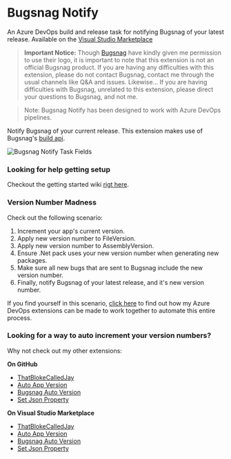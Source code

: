 # Bugsnag Notify
An Azure DevOps build and release task for notifying Bugsnag of your latest release. Available on the [Visual Studio Marketplace](https://marketplace.visualstudio.com/publishers/ThatBlokeCalledJay)

> **Important Notice:** Though [Bugsnag](https://www.bugsnag.com/) have kindly given me permission to use their logo, it is important to note that this extension is not an official Bugsnag product. If you are having any difficulties with this extension, please do not contact Bugsnag, contact me through the usual channels like Q&A and issues. Likewise... If you are having difficulties with Bugsnag, unrelated to this extension, please direct your questions to Bugsnag, and not me.

> Note: Bugsnag Notify has been designed to work with Azure DevOps pipelines.

Notify Bugsnag of your current release. This extension makes use of Bugsnag's [build api](https://bugsnagbuildapi.docs.apiary.io/).

![Bugsnag Notify Task Fields](https://thatblokecalledjay.blob.core.windows.net/public-images/bn/taskfields.png)

### Looking for help getting setup
Checkout the getting started wiki [rigt here](https://github.com/ThatBlokeCalledJay/bugsnag-notify/wiki/Getting-Started).

### Version Number Madness

Check out the following scenario:

1. Increment your app's current version.
2. Apply new version number to FileVersion.
3. Apply new version number to AssemblyVersion.
4. Ensure .Net pack uses your new version number when generating new packages.
5. Make sure all new bugs that are sent to Bugsnag include the new version number.
6. Finally, notify Bugsnag of your latest release, and it's new version number.

If you find yourself in this scenario, [click here](https://thatblokecalledjay.com/blog/view/justanotherday/continuous-integration-and-version-number-madness-b95d40aaf761) to find out how my Azure DevOps extensions can be made to work together to automate this entire process.

### Looking for a way to auto increment your version numbers?
Why not check out my other extensions:  

**On GitHub**
- [ThatBlokeCalledJay](https://github.com/ThatBlokeCalledJay)
- [Auto App Version](https://github.com/ThatBlokeCalledJay/auto-app-version)
- [Bugsnag Auto Version](https://github.com/ThatBlokeCalledJay/bugsnag-auto-version)
- [Set Json Property](https://github.com/ThatBlokeCalledJay/set-json-property)

**On Visual Studio Marketplace**
- [ThatBlokeCalledJay](https://marketplace.visualstudio.com/publishers/ThatBlokeCalledJay)
- [Auto App Version](https://marketplace.visualstudio.com/items?itemName=ThatBlokeCalledJay.thatblokecalledjay-autoappversion)
- [Bugsnag Auto Version](#)
- [Set Json Property](https://marketplace.visualstudio.com/items?itemName=ThatBlokeCalledJay.thatblokecalledjay-setjsonproperty)